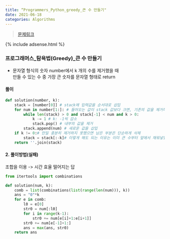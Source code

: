 ```yaml
---
title: “Programmers_Python_greedy_큰 수 만들기"
date: 2021-06-18
categories: Algorithms
---
```

> [문제링크](https://programmers.co.kr/learn/courses/30/lessons/42883)

{% include adsense.html %}

### 프로그래머스_탐욕법(Greedy)_큰 수 만들기
- 문자열 형식의 숫자 number에서 k 개의 수를 제거했을 때 <br>
  만들 수 있는 수 중 가장 큰 숫자를 문자열 형태로 return
  
#### 풀이
```python
def solution(number, k):
    stack = [number[0]] # stack에 입력값을 순서대로 삽입 
    for num in number[1:]: # 들어오는 값이 stack 값보다 크면, 기존의 값을 제거하고 새로운 값으로 바꿈 
        while len(stack) > 0 and stack[-1] < num and k > 0: 
            k -= 1 # k: -1씩 감소
            stack.pop() # 내부의 값을 제거 
        stack.append(num) # 새로운 값을 삽입
    if k != 0:# 만일 충분히 제거하지 못했으면 남은 부분은 단순하게 삭제
        stack = stack[:-k]# 이렇게 해도 되는 이유는 이미 큰 수부터 앞에서 채워넣었기 때문 
    return ''.join(stack)
```

#### 2. 풀이방법(실패)
조합을 이용 -> 시간 효율 떨어지는 답

```python
from itertools import combinations

def solution(num, k):
    comb = list(combinations(list(range(len(num))), k))
    ans = "0"*k
    for e in comb:
        l0 = e[0]
        str0 = num[:l0]
        for i in range(k-1):
            str0 += num[e[i]+1:e[i+1]]
        str0 += num[e[-1]+1:]
        ans = max(ans, str0)
    return ans
```
